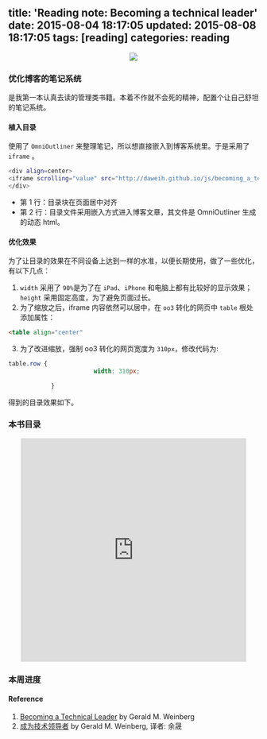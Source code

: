 title: 'Reading note: Becoming a technical leader'
date: 2015-08-04 18:17:05
updated: 2015-08-08 18:17:05
tags: [reading] 
categories: reading
---
<div align=center>
<img src="http://daweih.github.io/images/leader.jpg">
</div>

### 优化博客的笔记系统

是我第一本认真去读的管理类书籍。本着不作就不会死的精神，配置个让自己舒坦的笔记系统。

#### 植入目录

使用了 `OmniOutliner` 来整理笔记，所以想直接嵌入到博客系统里。于是采用了 `iframe` 。

``` bash
<div align=center>
<iframe scrolling="value" src="http://daweih.github.io/js/becoming_a_technical_leader.html/index.html" width=90% height=450px frameborder="0" scrolling="yes"></iframe>
</div>
```

- 第 1 行：目录块在页面居中对齐
- 第 2 行：目录文件采用嵌入方式进入博客文章，其文件是 OmniOutliner 生成的动态 html。


#### 优化效果

为了让目录的效果在不同设备上达到一样的水准，以便长期使用，做了一些优化，有以下几点：
1. `width` 采用了 `90%`是为了在 `iPad`、`iPhone` 和电脑上都有比较好的显示效果；`height` 采用固定高度，为了避免页面过长。
2. 为了缩放之后，iframe 内容依然可以居中，在 `oo3` 转化的网页中 `table` 根处添加属性：
``` html
<table align="center"
```
3. 为了改进缩放，强制 oo3 转化的网页宽度为 `310px`，修改代码为:
``` css
table.row {
						width: 310px;
			
			}
```

得到的目录效果如下。

### 本书目录

<div align=center>
<iframe scrolling="value" src="http://daweih.github.io/js/becoming_a_technical_leader.html/index.html" width=90% height=450px frameborder="0" scrolling="yes"></iframe>
</div>

### 本周进度



#### Reference
1. [Becoming a Technical Leader](http://book.douban.com/subject/1807715/) by Gerald M. Weinberg
2. [成为技术领导者](http://book.douban.com/subject/26419762/) by Gerald M. Weinberg, 译者: 余晟
